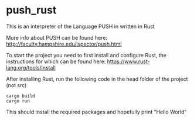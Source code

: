 # push_rust
This is an interpreter of the Language PUSH in written in Rust

More info about PUSH can be found here: http://faculty.hampshire.edu/lspector/push.html

To start the project you need to first install and configure Rust, the instructions for which can be found here: https://www.rust-lang.org/tools/install

After installing Rust, run the following code in the head folder of the project (not src)

```
cargo build
cargo run
```

This should install the required packages and hopefully print "Hello World"

